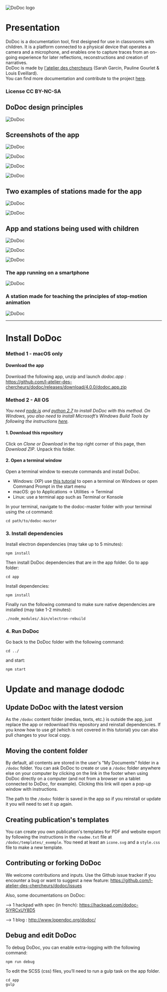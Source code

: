 ![DoDoc logo](http://latelier-des-chercheurs.fr/github/i_logo.svg)

# Presentation

DoDoc is a documentation tool, first designed for use in classrooms with children. It is a platform connected to a physical device that operates a camera and a microphone, and enables one to capture traces from an on-going experience for later reflections, reconstructions and creation of narratives.<br> 
DoDoc is made by [l'atelier des chercheurs](http://latelier-des-chercheurs.fr/) (Sarah Garcin, Pauline Gourlet & Louis Eveillard).<br>
You can find more documentation and contribute to the project [here](http://www.lopendoc.org/dodoc/).<br>
### License CC BY-NC-SA <br>

## DoDoc design principles

![DoDoc](http://latelier-des-chercheurs.fr/github/schema_recap_dodoc-04.png)

## Screenshots of the app

![DoDoc](http://latelier-des-chercheurs.fr/github/interfaceecran-accueil.jpg)

![DoDoc](http://latelier-des-chercheurs.fr/github/interfaceecran-projet.jpg)

![DoDoc](http://latelier-des-chercheurs.fr/github/interfaceecran-capture.jpg)

![DoDoc](http://latelier-des-chercheurs.fr/github/interfaceecran-publication.jpg)

## Two examples of stations made for the app

![DoDoc](http://latelier-des-chercheurs.fr/github/dodoctei.jpg)

![DoDoc](http://latelier-des-chercheurs.fr/github/IMG_9332.jpg)

## App and stations being used with children 

![DoDoc](http://latelier-des-chercheurs.fr/github/_1040646.jpg)

![DoDoc](http://latelier-des-chercheurs.fr/github/_1040649.jpg)

![DoDoc](http://latelier-des-chercheurs.fr/github/_1040651.jpg)

### The app running on a smartphone

![DoDoc](http://latelier-des-chercheurs.fr/github/_1060226.jpg)

### A station made for teaching the principles of stop-motion animation
 
![DoDoc](http://latelier-des-chercheurs.fr/github/_1060285.jpg)

---

# Install DoDoc

### Method 1 - macOS only
#### Download the app

Download the following app, unzip and launch _dodoc.app_ : https://github.com/l-atelier-des-chercheurs/dodoc/releases/download/4.0.0/dodoc.app.zip

### Method 2 - All OS

_You need [node.js](https://nodejs.org/) and [python 2.7](https://www.python.org/) to install DoDoc with this method. On Windows, you also need to install Microsoft’s Windows Build Tools by following the instructions [here](https://github.com/Microsoft/nodejs-guidelines/blob/master/windows-environment.md#prerequisites)._

#### 1. Download this repository

Click on *Clone or Download* in the top right corner of this page, then *Download ZIP*. Unpack this folder.

#### 2. Open a terminal window

Open a terminal window to execute commands and install DoDoc.

- Windows: (XP) use [this tutorial](http://wikistrea.fr/Comment_ouvrir_la_console_de_commande_Windows_en_mode_administrateur_%3F) to open a terminal on Windows or open Command Prompt in the start menu 
- macOS: go to Applications -> Utilities -> Terminal
- Linux: use a terminal app such as Terminal or Konsole

In your terminal, navigate to the dodoc-master folder with your terminal using the `cd` command:
```
cd path/to/dodoc-master
```

### 3. Install dependencies

Install electron dependencies (may take up to 5 minutes):
```
npm install
```  

Then install DoDoc dependencies that are in the app folder.
Go to app folder:
```
cd app
```

Install dependencies:
```
npm install
```

Finally run the following command to make sure native dependencies are installed (may take 1-2 minutes):		
 ```		
 ./node_modules/.bin/electron-rebuild		
 ```

### 4. Run DoDoc

Go back to the DoDoc folder with the following command:
```
cd ../
```

and start:
```
npm start
```

# Update and manage dododc

## Update DoDoc with the latest version  

As the `/dodoc` content folder (medias, texts, etc.) is outside the app, just replace the app or redownload this repository and reinstall dependencies. If you know how to use _git_ (which is not covered in this tutorial) you can also pull changes to your local copy.

## Moving the content folder  

By default, all contents are stored in the user's "My Documents" folder in a `/dodoc` folder. You can ask DoDoc to create or use a `/dodoc` folder anywhere else on your computer by clicking on the link in the footer when using DoDoc directly on a computer (and not from a browser on a tablet connected to DoDoc, for example). Clicking this link will open a pop-up window with instructions.

The path to the `/dodoc` folder is saved in the app so if you reinstall or update it you will need to set it up again. 

## Creating publication's templates

You can create you own publication's templates for PDF and website export by following the instructions in the `readme.txt` file at `/dodoc/templates/_exemple`. You need at least an `icone.svg` and a `style.css` file to make a new template.

## Contributing or forking DoDoc

We welcome contributions and inputs. Use the Github issue tracker if you encounter a bug or want to suggest a new feature: https://github.com/l-atelier-des-chercheurs/dodoc/issues

Also, some documentations on DoDoc:

-->  1 hackpad with spec (in french): https://hackpad.com/dodoc-5iYRCxUY8D5 <br>

-->  1 blog : http://www.lopendoc.org/dodoc/

## Debug and edit DoDoc
To debug DoDoc, you can enable extra-logging with the following command:
```
npm run debug
```

To edit the SCSS (css) files, you’ll need to run a gulp task on the app folder.
```
cd app
gulp
```

